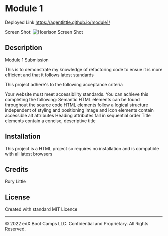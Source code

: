 # Module 1
Deployed Link https://agentlittle.github.io/module1/

Screen Shot: 
![Hoerison Screen Shot](https://user-images.githubusercontent.com/11750767/207398568-702b52c9-71ce-4660-b978-03970515c67d.png)


## Description 

Module 1 Submission

This is to demonstrate my knowledge of refactoring code to ensue it is more efficient and that it follows latest standards

This project adhere's to the following acceptance criteria

Your website must meet accessibility standards. You can achieve this completing the following:
Semantic HTML elements can be found throughout the source code
HTML elements follow a logical structure independent of styling and positioning
Image and icon elements contain accessible alt attributes
Heading attributes fall in sequential order
Title elements contain a concise, descriptive title



## Installation

This project is a HTML project so requires no installation and is compatible with all latest browsers 


## Credits

Rory Little 


## License

Created with standard MIT Licence

---

© 2022 edX Boot Camps LLC. Confidential and Proprietary. All Rights Reserved.

